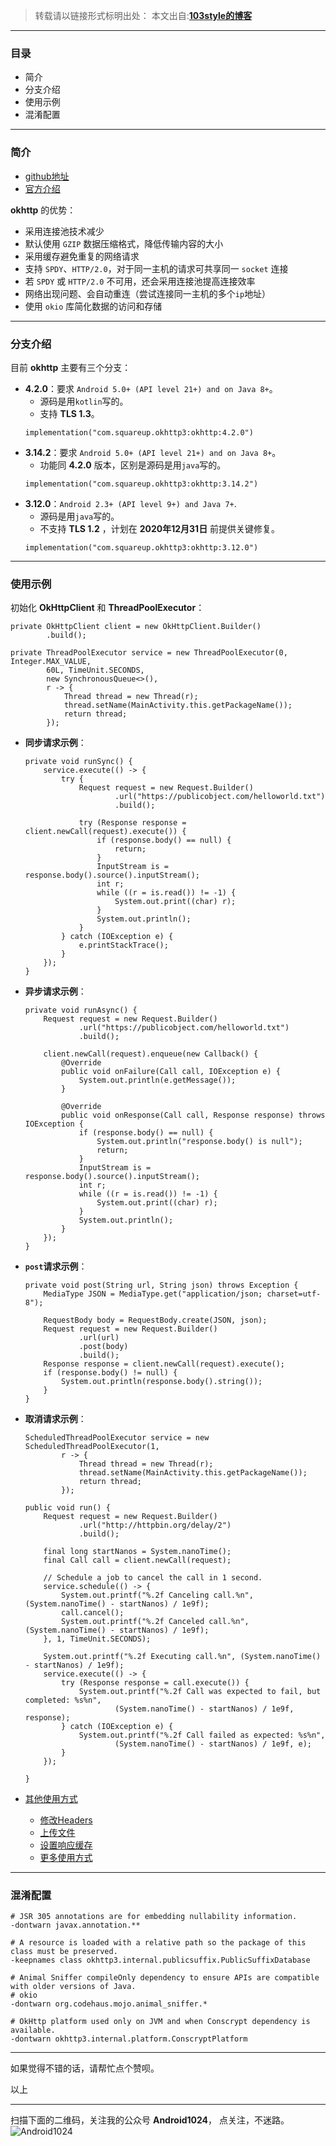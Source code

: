 >转载请以链接形式标明出处： 
本文出自:[**103style的博客**](http://blog.csdn.net/lxk_1993) 


---

### 目录
* 简介
* 分支介绍
* 使用示例
* 混淆配置

---

### 简介
* [github地址](https://github.com/square/okhttp)
* [官方介绍](https://square.github.io/okhttp/)

**okhttp** 的优势：
* 采用连接池技术减少
* 默认使用 `GZIP` 数据压缩格式，降低传输内容的大小
* 采用缓存避免重复的网络请求
* 支持 `SPDY`、`HTTP/2.0`，对于同一主机的请求可共享同一 `socket` 连接
* 若 `SPDY` 或 `HTTP/2.0` 不可用，还会采用连接池提高连接效率
* 网络出现问题、会自动重连（尝试连接同一主机的多个`ip`地址）
* 使用 `okio` 库简化数据的访问和存储


---

### 分支介绍

目前 **okhttp** 主要有三个分支：
* **4.2.0**：要求 `Android 5.0+ (API level 21+) and on Java 8+`。
  * 源码是用`kotlin`写的。
  * 支持 **TLS 1.3**。
  ```
  implementation("com.squareup.okhttp3:okhttp:4.2.0")
  ```
* **3.14.2**：要求 `Android 5.0+ (API level 21+) and on Java 8+`。
  * 功能同 **4.2.0** 版本，区别是源码是用`java`写的。
  ```
  implementation("com.squareup.okhttp3:okhttp:3.14.2")
  ```
* **3.12.0**：`Android 2.3+ (API level 9+) and Java 7+`.
  * 源码是用`java`写的。
  * 不支持 **TLS 1.2** ，计划在 **2020年12月31日** 前提供关键修复。
  ```
  implementation("com.squareup.okhttp3:okhttp:3.12.0")
  ```

---


### 使用示例

初始化 **OkHttpClient** 和 **ThreadPoolExecutor**：
```
private OkHttpClient client = new OkHttpClient.Builder()
        .build();

private ThreadPoolExecutor service = new ThreadPoolExecutor(0, Integer.MAX_VALUE,
        60L, TimeUnit.SECONDS,
        new SynchronousQueue<>(),
        r -> {
            Thread thread = new Thread(r);
            thread.setName(MainActivity.this.getPackageName());
            return thread;
        });
```


* **同步请求示例**：
    ```
    private void runSync() {
        service.execute(() -> {
            try {
                Request request = new Request.Builder()
                        .url("https://publicobject.com/helloworld.txt")
                        .build();

                try (Response response = client.newCall(request).execute()) {
                    if (response.body() == null) {
                        return;
                    }
                    InputStream is = response.body().source().inputStream();
                    int r;
                    while ((r = is.read()) != -1) {
                        System.out.print((char) r);
                    }
                    System.out.println();
                }
            } catch (IOException e) {
                e.printStackTrace();
            }
        });
    }
    ```

* **异步请求示例**：
    ```
    private void runAsync() {
        Request request = new Request.Builder()
                .url("https://publicobject.com/helloworld.txt")
                .build();

        client.newCall(request).enqueue(new Callback() {
            @Override
            public void onFailure(Call call, IOException e) {
                System.out.println(e.getMessage());
            }

            @Override
            public void onResponse(Call call, Response response) throws IOException {
                if (response.body() == null) {
                    System.out.println("response.body() is null");
                    return;
                }
                InputStream is = response.body().source().inputStream();
                int r;
                while ((r = is.read()) != -1) {
                    System.out.print((char) r);
                }
                System.out.println();
            }
        });
    }
    ```
* **`post`请求示例**：
    ```
    private void post(String url, String json) throws Exception {
        MediaType JSON = MediaType.get("application/json; charset=utf-8");

        RequestBody body = RequestBody.create(JSON, json);
        Request request = new Request.Builder()
                .url(url)
                .post(body)
                .build();
        Response response = client.newCall(request).execute();
        if (response.body() != null) {
            System.out.println(response.body().string());
        }
    }
    ```
* **取消请求示例**：
    ```
    ScheduledThreadPoolExecutor service = new ScheduledThreadPoolExecutor(1,
            r -> {
                Thread thread = new Thread(r);
                thread.setName(MainActivity.this.getPackageName());
                return thread;
            });

    public void run() {
        Request request = new Request.Builder()
                .url("http://httpbin.org/delay/2")
                .build();

        final long startNanos = System.nanoTime();
        final Call call = client.newCall(request);

        // Schedule a job to cancel the call in 1 second.
        service.schedule(() -> {
            System.out.printf("%.2f Canceling call.%n", (System.nanoTime() - startNanos) / 1e9f);
            call.cancel();
            System.out.printf("%.2f Canceled call.%n", (System.nanoTime() - startNanos) / 1e9f);
        }, 1, TimeUnit.SECONDS);

        System.out.printf("%.2f Executing call.%n", (System.nanoTime() - startNanos) / 1e9f);
        service.execute(() -> {
            try (Response response = call.execute()) {
                System.out.printf("%.2f Call was expected to fail, but completed: %s%n",
                        (System.nanoTime() - startNanos) / 1e9f, response);
            } catch (IOException e) {
                System.out.printf("%.2f Call failed as expected: %s%n",
                        (System.nanoTime() - startNanos) / 1e9f, e);
            }
        });

    }
    ```

* [其他使用方式](https://square.github.io/okhttp/recipes/)
  * [修改Headers](https://square.github.io/okhttp/recipes/#accessing-headers)
  * [上传文件](https://square.github.io/okhttp/recipes/#posting-a-file)
  * [设置响应缓存](https://square.github.io/okhttp/recipes/#response-caching)
  * [更多使用方式](https://square.github.io/okhttp/recipes/)

---


### 混淆配置
```
# JSR 305 annotations are for embedding nullability information.
-dontwarn javax.annotation.**

# A resource is loaded with a relative path so the package of this class must be preserved.
-keepnames class okhttp3.internal.publicsuffix.PublicSuffixDatabase

# Animal Sniffer compileOnly dependency to ensure APIs are compatible with older versions of Java.
# okio
-dontwarn org.codehaus.mojo.animal_sniffer.*

# OkHttp platform used only on JVM and when Conscrypt dependency is available.
-dontwarn okhttp3.internal.platform.ConscryptPlatform
```

---

如果觉得不错的话，请帮忙点个赞呗。

以上

---

扫描下面的二维码，关注我的公众号 **Android1024**， 点关注，不迷路。
![Android1024](https://upload-images.jianshu.io/upload_images/1709375-84aaffe67e21a7e9.jpg?imageMogr2/auto-orient/strip%7CimageView2/2/w/1240)
